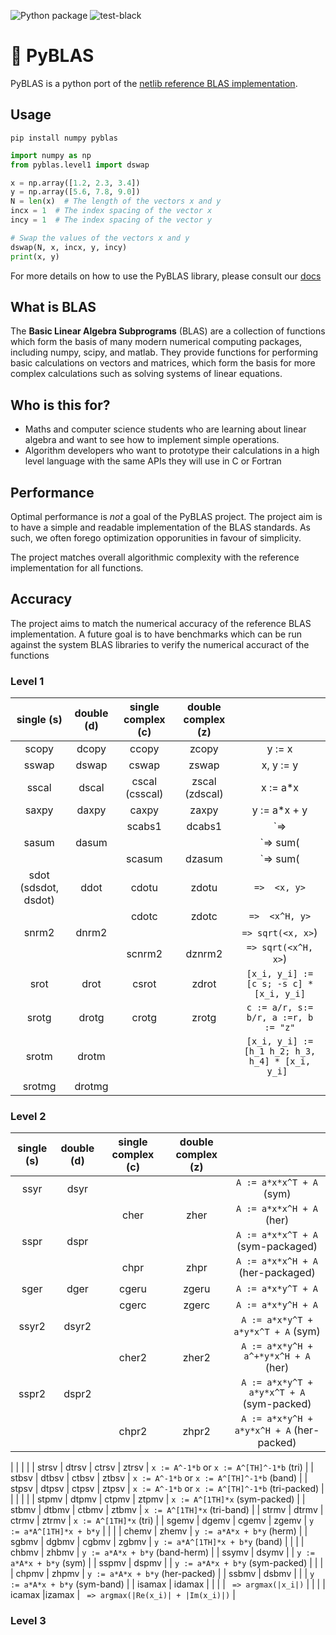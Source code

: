 ![Python package](https://github.com/timleslie/pyblas/workflows/Unit%20tests/badge.svg)
![test-black](https://github.com/timleslie/pyblas/workflows/Linting%20-%20Black/badge.svg)

# 🔢 PyBLAS

PyBLAS is a python port of the [netlib reference BLAS implementation](http://www.netlib.org/blas/).

## Usage

```shell
pip install numpy pyblas
```

```python
import numpy as np
from pyblas.level1 import dswap

x = np.array([1.2, 2.3, 3.4])
y = np.array([5.6, 7.8, 9.0])
N = len(x)  # The length of the vectors x and y
incx = 1  # The index spacing of the vector x
incy = 1  # The index spacing of the vector y

# Swap the values of the vectors x and y
dswap(N, x, incx, y, incy)
print(x, y)
```

For more details on how to use the PyBLAS library, please consult our [docs](/docs/README.md)

## What is BLAS

The **Basic Linear Algebra Subprograms** (BLAS) are a collection of functions which form the basis of many modern numerical computing packages, including numpy, scipy, and matlab.
They provide functions for performing basic calculations on vectors and matrices, which form the basis for more complex calculations such as solving systems of linear equations.

## Who is this for?

 * Maths and computer science students who are learning about linear algebra and want to see how to implement simple operations.
 * Algorithm developers who want to prototype their calculations in a high level language with the same APIs they will use in C or Fortran

## Performance

Optimal performance is *not* a goal of the PyBLAS project.
The project aim is to have a simple and readable implementation of the BLAS standards.
As such, we often forego optimization opporunities in favour of simplicity.

The project matches overall algorithmic complexity with the reference implementation for all functions.

## Accuracy

The project aims to match the numerical accuracy of the reference BLAS implementation.
A future goal is to have benchmarks which can be run against the system BLAS libraries to verify the numerical accuract of the functions

### Level 1

| single (s)           | double (d)    | single complex (c) | double complex (z) |                                           |
| :---:                | :---:         | :---:          | :---:          | :---:                                             |
| scopy                | dcopy         | ccopy          | zcopy          | y := x                                            |
| sswap                | dswap         | cswap          | zswap          | x, y := y                                         |
| sscal                | dscal         | cscal (csscal) | zscal (zdscal) | x := a*x                                          |
| saxpy                | daxpy         | caxpy          | zaxpy          | y := a*x + y                                      |
|                      |               | scabs1         | dcabs1         | `=> |Re(x_i)| + |Im(x_i)|`                        |
| sasum                | dasum         |                |                | `=> sum(|x_i|)`                                   |
|                      |               | scasum         | dzasum         | `=> sum(|Re(x_i)| + |Im(x_i)})`                   |
| sdot (sdsdot, dsdot) | ddot          | cdotu          | zdotu          | `=>  <x, y>`                                      |
|                      |               | cdotc          | zdotc          | `=>  <x^H, y>`                                    |
| snrm2                | dnrm2         |                |                | `=> sqrt(<x, x>`)                                 |
|                      |               | scnrm2         | dznrm2         | `=> sqrt(<x^H, x>`)                               |
| srot                 | drot          | csrot          | zdrot          | `[x_i, y_i] := [c s; -s c] * [x_i, y_i]`          |
| srotg                | drotg         | crotg          | zrotg          | `c := a/r, s:= b/r, a :=r, b := "z"`              |
| srotm                | drotm         |                |                | `[x_i, y_i] := [h_1 h_2; h_3, h_4] * [x_i, y_i] ` |
| srotmg               | drotmg        |                |                |                                                   |

### Level 2

| single (s)           | double (d)    | single complex (c) | double complex (z) |                                           |
| :---:                | :---:         | :---:          | :---:          | :---:                                             |
| ssyr   | dsyr   |        |       | `A := a*x*x^T + A` (sym)                  |
|        |        | cher   | zher  | `A := a*x*x^H + A` (her)                  |
| sspr   | dspr   |        |       | `A := a*x*x^T + A` (sym-packaged)         |
|        |        | chpr   | zhpr  | `A := a*x*x^H + A` (her-packaged)         |
| sger   | dger   | cgeru  | zgeru | `A := a*x*y^T + A`                        |
|        |        | cgerc  | zgerc | `A := a*x*y^H + A`                        |
| ssyr2  | dsyr2  |        |       | `A := a*x*y^T + a*y*x^T + A` (sym)        |
|        |        | cher2  | zher2 | `A := a*x*y^H + a^+*y*x^H + A` (her)      |
| sspr2  | dspr2  |        |       | `A := a*x*y^T + a*y*x^T + A` (sym-packed) |
|        |        | chpr2  | zhpr2 | `A := a*x*y^H + a*y*x^H + A` (her-packed) |

| | |  |
| strsv  | dtrsv  | ctrsv  | ztrsv | `x := A^-1*b` or `x := A^[TH]^-1*b` (tri) |
| stbsv  | dtbsv  | ctbsv  | ztbsv | `x := A^-1*b` or `x := A^[TH]^-1*b` (band) |
| stpsv  | dtpsv  | ctpsv  | ztpsv | `x := A^-1*b` or `x := A^[TH]^-1*b` (tri-packed) |
| | | |
| stpmv  | dtpmv  | ctpmv  | ztpmv | `x := A^[1TH]*x` (sym-packed)   |
| stbmv  | dtbmv  | ctbmv  | ztbmv | `x := A^[1TH]*x` (tri-band) |
| strmv  | dtrmv  | ctrmv  | ztrmv | `x := A^[1TH]*x` (tri) |
| sgemv  | dgemv  | cgemv  | zgemv | `y := a*A^[1TH]*x + b*y` |
|        |        | chemv  | zhemv | `y := a*A*x + b*y` (herm) |
| sgbmv  | dgbmv  | cgbmv  | zgbmv | `y := a*A^[1TH]*x + b*y` (band) |
|        |        | chbmv  | zhbmv | `y := a*A*x + b*y` (band-herm)   |
| ssymv  | dsymv  |                | `y := a*A*x + b*y` (sym)        |
| sspmv  | dspmv  |                | `y := a*A*x + b*y` (sym-packed) |
|        |        | chpmv  | zhpmv | `y := a*A*x + b*y` (her-packed) |
| ssbmv  | dsbmv  |        |       | `y := a*A*x + b*y` (sym-band)   |
| isamax | idamax |        |     | | ` => argmax(|x_i|)` |
|        |        | icamax |izamax | ` => argmax(|Re(x_i)| + |Im(x_i)|)` |


### Level 3
